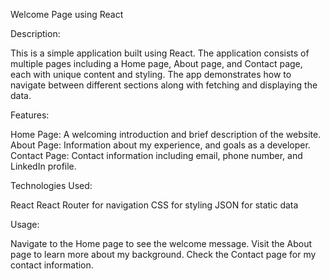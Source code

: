 Welcome Page using React

Description:

This is a simple  application built using React. The application consists of multiple pages including a Home page, About page, and Contact page, each with unique content and styling. The app demonstrates how to navigate between different sections along with fetching  and displaying the data.

Features:

  Home Page: A welcoming introduction and brief description of the website.
  About Page:  Information about my  experience, and goals as a developer.
  Contact Page: Contact information including email, phone number, and LinkedIn profile.
  
Technologies Used:

   React
   React Router for navigation
   CSS for styling
   JSON for static data

   Usage:

  Navigate to the Home page to see the welcome message.
  Visit the About page to learn more about my background.
  Check the Contact page for my contact information.
